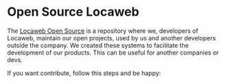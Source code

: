# Open Source Locaweb
The [Locaweb Open Source](http://opensource.locaweb.com.br/) is a repository where we, developers of Locaweb, maintain our open projects, used by us and another developers outside the company. We created these systems to facilitate the development of our products. This can be useful for another companies or devs.

If you want contribute, follow this steps and be happy:
